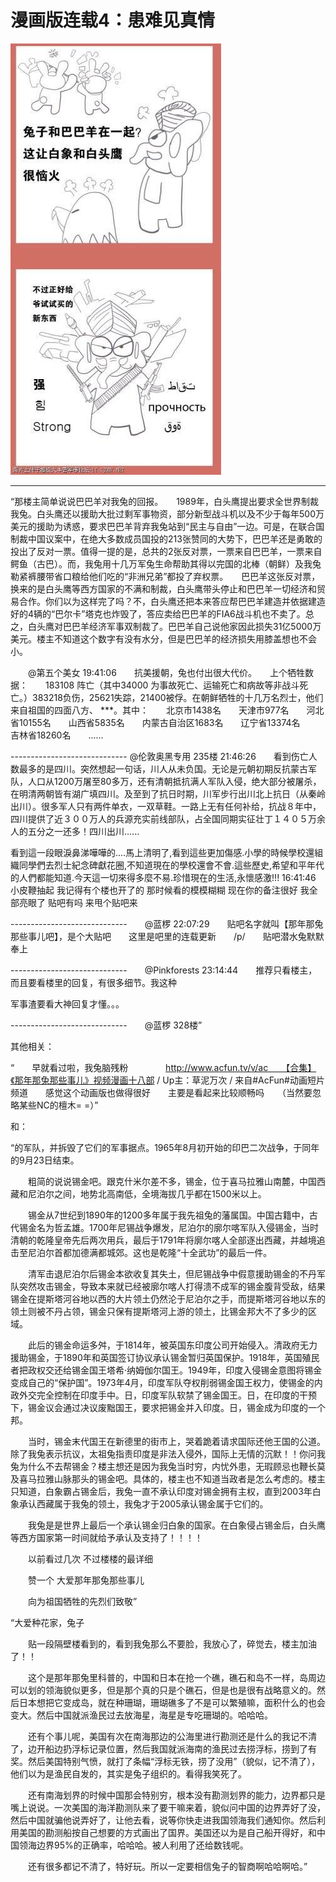# 漫画版连载4：患难见真情

![comic_strip_4_1](../../assets/img/comic_strip_4_1.jpg)

---

“那楼主简单说说巴巴羊对我兔的回报。　　1989年，白头鹰提出要求全世界制裁我兔。白头鹰还以援助大批过剩军事物资，部分新型战斗机以及不少于每年500万美元的援助为诱惑，要求巴巴羊背弃我兔站到“民主与自由”一边。可是，在联合国制裁中国议案中，在绝大多数成员国投的213张赞同的大势下，巴巴羊还是勇敢的投出了反对一票。值得一提的是，总共的2张反对票，一票来自巴巴羊，一票来自鳄鱼（古巴）。而，我兔用十几万军兔生命帮助其得以完国的北棒（朝鲜）及我兔勒紧裤腰带省口粮给他们吃的“非洲兄弟”都投了弃权票。　　巴巴羊这张反对票，换来的是白头鹰等西方国家的不满和制裁，白头鹰带头停止和巴巴羊一切经济和贸易合作。你们以为这样完了吗？不，白头鹰还把本来答应帮巴巴羊建造并依据建造好的4辆的“巴尔卡”塔克也炸毁了，答应卖给巴巴羊的FIA6战斗机也不卖了。总之，白头鹰对巴巴羊经济军事双制裁了。巴巴羊自己说他家因此损失31亿5000万美元。楼主不知道这个数字有没有水分，但是巴巴羊的经济损失用膝盖想也不会小。


　　@第五个美女
19:41:06　　抗美援朝，兔也付出很大代价。　　上个牺牲数据：　　183108 阵亡（其中34000 为事故死亡、运输死亡和病故等非战斗死亡。）383218负伤，25621失踪，21400被俘。在朝鲜牺牲的十几万名烈士，他们来自祖国的四面八方、 ***。其中：　　北京市1438名　　天津市977名　　河北省10155名　　山西省5835名　　内蒙古自治区1683名　　辽宁省13374名　　吉林省18260名　　......

----------------------------- @伦敦奥黑专用 235楼
21:46:26　　看到伤亡人数最多的是四川。突然想起一句话，川人从未负国。无论是元朝初期反抗蒙古军队，人口从1200万屠至80多万，还有清朝抵抗满人军队入侵，绝大部分被屠杀，在明清两朝皆有湖广填四川。及至到了抗日时期，川军步行出川北上抗日（从秦岭出川）。很多军人只有两件单衣，一双草鞋。一路上无有任何补给，抗战８年中，四川提供了近３００万人的兵源充实前线部队，占全国同期实征壮丁１４０５万余人的五分之一还多！四川出川......


看到這一段眼淚鼻涕嘩嘩的....馬上清明了,看到這些更加傷感.小學的時候學校還組織同學們去烈士紀念碑獻花圈,不知道現在的學校還會不會.這些歷史,希望和平年代的人們都能知道.今天這一切來得多麼不易.珍惜現在的生活,永懷感激!!!
16:41:46　　小皮鞭抽起 我记得有个楼也开了的 那时候看的模模糊糊 现在你的备注很好 我全部亮眼了 贴吧有吗 来甩个贴吧来

-----------------------------　　@蓝椤
22:07:29　　贴吧名字就叫【那年那兔那些事儿吧】，是个大贴吧　　这里是吧里的连载更新　　/p/　　贴吧潜水兔默默奉上

-----------------------------　　@Pinkforests
23:14:44　　推荐只看楼主，而且要看楼里的回复，有很多细节。我这种

军事渣要看大神回复才懂。。。

-----------------------------　　@蓝椤 328楼”

其他相关：

“　　早就看过啦，我兔脑残粉　　
　　http://www.acfun.tv/v/ac　　【合集】《那年那兔那些事儿》视频漫画十八部 / Up主：草泥万次 / 来自#AcFun#动画短片频道　　感觉这个动画版也做得很好　　主要是看起来比较顺畅吗　　（当然要忽略某些NC的檀木= =）”


和：

“的军队，并拆毁了它们的军事据点。1965年8月初开始的印巴二次战争，于同年的9月23日结束。

　　粗简的说说锡金吧。跟克什米尔差不多，锡金，位于喜马拉雅山南麓，中国西藏和尼泊尔之间，地势北高南低，全境海拔几乎都在1500米以上。

　　锡金从7世纪到1890年的1200多年属于我先祖兔的藩属国。中国古籍中，古代锡金名为哲孟雄。1700年尼锡战争爆发，尼泊尔的廓尔喀军队入侵锡金，当时清朝的乾隆皇帝先后两次用兵，最后于1791年将廓尔喀人全部逐出西藏，并越境追击至尼泊尔首都加德满都城郊。这也是乾隆“十全武功”的最后一件。

　　清军击退尼泊尔后锡金本欲收复其失土，但尼锡战争中假意援助锡金的不丹军队突然攻击锡金，导致本来就已经被廓尔喀人打得溃不成军的锡金腹背受敌，结果锡金在提斯塔河谷地以西的大片领土仍然沦于尼泊尔之手，而提斯塔河谷地以东的领土则被不丹占领，锡金只保有提斯塔河上游的领土，比锡金邦大不了多少的区域。

　　此后的锡金命运多舛，于1814年，被英国东印度公司开始侵入。清政府无力援助锡金，于1890年和英国签订协议承认锡金暂归英国保护。1918年，英国殖民者把政权交还给锡金国王塔希·纳姆伽尔国王。1949年，印度入侵锡金意图将锡金变成自己的“保护国”。1973年4月，印度军队夺权削弱锡金国王权力，使锡金的内政外交完全控制在印度手中。日，印度军队软禁了锡金国王。日，在印度的干预下，锡金议会通过决议废黜国王，要求把锡金并入印度。日，锡金成为印度的一个邦。

　　当时，锡金末代国王在新德里的街市上，哭着跪着请求国际还他王国的公道。除了我兔表示抗议，太祖兔指责印度是非法入侵外，国际上无情的沉默！！你问我兔为什么不去帮锡金？楼主想还是因为我兔当时穷，内忧外患，无瑕顾忌也鞭长莫及喜马拉雅山脉那头的锡金吧。具体的，楼主也不知道当政者是怎么考虑的。楼主只知道，白象霸占锡金后，我兔一直不承认印度对锡金拥有主权，直到2003年白象承认西藏属于我兔的领土，我兔才于2005承认锡金属于它们的。

　　我兔是是世界上最后一个承认锡金归白象的国家。在白象侵占锡金后，白头鹰等西方国家第一时间就给予承认及支持了！！！！

　　以前看过几次 不过楼楼的最详细

　　赞一个 大爱那年那兔那些事儿 

　　向为祖国牺牲的先烈们致敬”

“大爱种花家，兔子　　

　　贴一段隔壁楼看到的，看到我兔那么不要脸，我放心了，碎觉去，楼主加油了！！

　　这个是那年那兔里科普的，中国和日本在抢一个礁，礁石和岛不一样，岛周边可以划的领海貌似更多，但是那个真的只是个礁石，但是也是很有战略意义的。然后日本想把它变成岛，就在种珊瑚，珊瑚礁多了不是可以繁殖嘛，面积什么的也会变大。然后中国就派渔民过去放海星，海星是专吃珊瑚的。哈哈哈。

　　还有个事儿呢，美国有次在南海那边的公海里进行勘测还是什么的我记不清了，边开船边扔浮标记录位置，然后我国就派海南的渔民过去捞浮标，捞到了有奖。然后美国特别气愤，就打了条幅“浮标无铁，捞了没用”（貌似，记不清了），他们以为是渔民自发的，其实是兔子组织的。看得我笑死了。

　　还有南海划界的时候中国那会特别穷，根本没有勘测划界的能力，边界都只是嘴上说说。一次美国的海洋勘测队来了要干嘛来着，貌似问中国的边界弄好了没，然后中国就骗他说弄好了，让他去看，说等你快走进我国领海我们通知你。然后利用美国的勘测船按自己想要的方式画出了国界。美国还以为是自己船开得好，和中国领海边界95%的正确率，哈哈哈。被人利用了还给数钱呢。

　　还有很多都记不清了，特好玩。所以一定要相信兔子的智商啊哈哈啊哈。”
